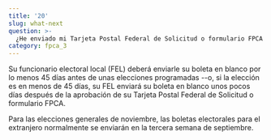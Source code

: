```yaml
---
title: '20'
slug: what-next
question: >-
  ¿He enviado mi Tarjeta Postal Federal de Solicitud o formulario FPCA (Federal Post Card Application) y verificado que obtendré una boleta electoral, ¿qué es lo que sucede a continuación?
category: fpca_3
---
```

Su funcionario electoral local (FEL) deberá enviarle su boleta en blanco por lo menos 45 días antes de unas elecciones programadas --o, si la elección es en menos de 45 días, su FEL enviará su boleta en blanco unos pocos días después de la aprobación de su Tarjeta Postal Federal de Solicitud o formulario FPCA.

Para las elecciones generales de noviembre, las boletas electorales para el extranjero normalmente se enviarán en la tercera semana de septiembre.
